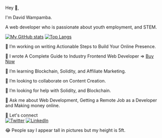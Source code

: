 Hey 👋,

I'm David Wampamba.

A web developer who is passionate about youth employment, and STEM.

<span>[![My GitHub stats](https://github-readme-stats.vercel.app/api?username=davidofug&count_private=true&show_icons=true&theme=tokyonight&text_color=ffffff&icon_color=cccccc)](https://github.com/davidofug/github-readme-stats)</span> <span>[![Top Langs](https://github-readme-stats.vercel.app/api/top-langs/?username=davidofug&layout=compact&theme=tokyonight&hide=java&text_color=ffffff)](https://github.com/davidofug/github-readme-stats)</span>

🔭 I’m working on writing Actionable Steps to Build Your Online Presence.

📘 I wrote A Complete Guide to Industry Frontend Web Developer => <a href="https://cutt.ly/CGg2yYT">Buy Now</a>

🌱 I’m learning Blockchain, Solidity, and Affiliate Marketing.

👯 I’m looking to collaborate on Content Creation.

🤔 I’m looking for help with Solidity, and Blockchain.

💬 Ask me about Web Development, Getting a Remote Job as a Developer and Making money online.

🤝 Let's connect <br/> <a href="https://twitter.com/davidofug">![Twitter](https://img.shields.io/badge/davidofug-%231DA1F2.svg?style=for-the-badge&logo=Twitter&logoColor=white)</a> <a href="https://linkedin.com/in/davidofug">![LinkedIn](https://img.shields.io/badge/linkedin-%230077B5.svg?style=for-the-badge&logo=linkedin&logoColor=white)</a>

😂 People say I appear tall in pictures but my height is 5ft.
